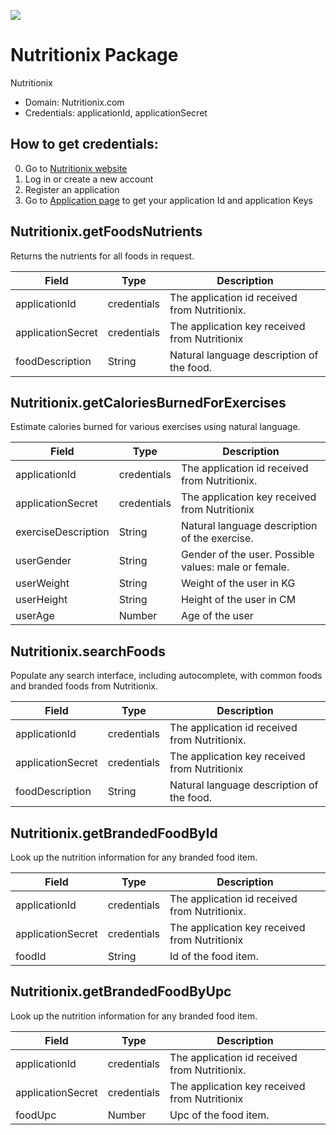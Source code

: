 [![](https://scdn.rapidapi.com/RapidAPI_banner.png)](https://rapidapi.com/package/Nutritionix/functions?utm_source=RapidAPIGitHub_NutritionixFunctions&utm_medium=button&utm_content=RapidAPI_GitHub) 
# Nutritionix Package
Nutritionix
* Domain: Nutritionix.com
* Credentials: applicationId, applicationSecret

## How to get credentials: 
0. Go to [Nutritionix website](https://developer.nutritionix.com) 
1. Log in or create a new account
2. Register an application
2. Go to [Application page](https://developer.nutritionix.com/admin/access_details) to get your application Id and application Keys


## Nutritionix.getFoodsNutrients
Returns the nutrients for all foods in request.

| Field            | Type       | Description
|------------------|------------|----------
| applicationId    | credentials| The application id received from Nutritionix.
| applicationSecret| credentials| The application key received from Nutritionix
| foodDescription  | String     | Natural language description of the food.

## Nutritionix.getCaloriesBurnedForExercises
Estimate calories burned for various exercises using natural language.

| Field              | Type       | Description
|--------------------|------------|----------
| applicationId      | credentials| The application id received from Nutritionix.
| applicationSecret  | credentials| The application key received from Nutritionix
| exerciseDescription| String     | Natural language description of the exercise.
| userGender         | String     | Gender of the user. Possible values: male or female.
| userWeight         | String     | Weight of the user in KG
| userHeight         | String     | Height of the user in CM
| userAge            | Number     | Age of the user

## Nutritionix.searchFoods
Populate any search interface, including autocomplete, with common foods and branded foods from Nutritionix.

| Field            | Type       | Description
|------------------|------------|----------
| applicationId    | credentials| The application id received from Nutritionix.
| applicationSecret| credentials| The application key received from Nutritionix
| foodDescription  | String     | Natural language description of the food.

## Nutritionix.getBrandedFoodById
Look up the nutrition information for any branded food item.

| Field            | Type       | Description
|------------------|------------|----------
| applicationId    | credentials| The application id received from Nutritionix.
| applicationSecret| credentials| The application key received from Nutritionix
| foodId           | String     | Id of the food item.

## Nutritionix.getBrandedFoodByUpc
Look up the nutrition information for any branded food item.

| Field            | Type       | Description
|------------------|------------|----------
| applicationId    | credentials| The application id received from Nutritionix.
| applicationSecret| credentials| The application key received from Nutritionix
| foodUpc          | Number     | Upc of the food item.

